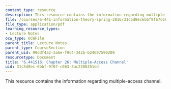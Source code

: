 ```yaml
---
content_type: resource
description: This resource contains the information regarding multiple-access channel.
file: /courses/6-441-information-theory-spring-2016/31c5d8ec6bbf9f67c6633ac2386351ed_MIT6_441S16_chapter_26.pdf
file_type: application/pdf
learning_resource_types:
- Lecture Notes
ocw_type: OCWFile
parent_title: Lecture Notes
parent_type: CourseSection
parent_uid: 99ddf4a2-3a6e-f9c4-342b-b24697590209
resourcetype: Document
title: '6.441S16: Chapter 26: Multiple-Access Channel'
uid: 31c5d8ec-6bbf-9f67-c663-3ac2386351ed
---
```

This resource contains the information regarding multiple-access channel.

